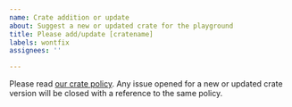 ```yaml
---
name: Crate addition or update
about: Suggest a new or updated crate for the playground
title: Please add/update [cratename]
labels: wontfix
assignees: ''

---
```


Please read [our crate policy][policy]. Any issue opened for a new or updated crate version will be closed with a reference to the same policy.

[policy]: https://github.com/rust-lang/rust-playground/blob/master/CRATE_POLICY.md

